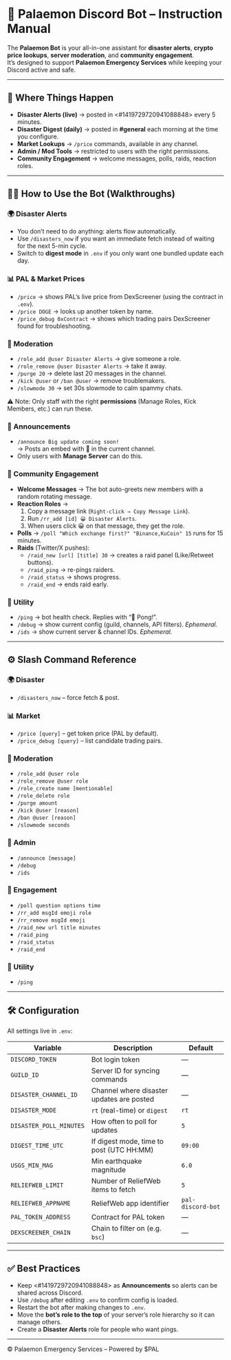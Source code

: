 # 📖 Palaemon Discord Bot – Instruction Manual

The **Palaemon Bot** is your all-in-one assistant for **disaster alerts**, **crypto price lookups**, **server moderation**, and **community engagement**.  
It’s designed to support **Palaemon Emergency Services** while keeping your Discord active and safe.  

---

## 🔔 Where Things Happen

- **Disaster Alerts (live)** → posted in <#1419729720941088848> every 5 minutes.  
- **Disaster Digest (daily)** → posted in **#general** each morning at the time you configure.  
- **Market Lookups** → `/price` commands, available in any channel.  
- **Admin / Mod Tools** → restricted to users with the right permissions.  
- **Community Engagement** → welcome messages, polls, raids, reaction roles.  

---

## 🧑‍💻 How to Use the Bot (Walkthroughs)

### 🌍 Disaster Alerts
- You don’t need to do anything: alerts flow automatically.  
- Use `/disasters_now` if you want an immediate fetch instead of waiting for the next 5-min cycle.  
- Switch to **digest mode** in `.env` if you only want one bundled update each day.  

### 📊 PAL & Market Prices
- `/price` → shows PAL’s live price from DexScreener (using the contract in `.env`).  
- `/price DOGE` → looks up another token by name.  
- `/price_debug 0xContract` → shows which trading pairs DexScreener found for troubleshooting.  

### 👮 Moderation
- `/role_add @user Disaster Alerts` → give someone a role.  
- `/role_remove @user Disaster Alerts` → take it away.  
- `/purge 20` → delete last 20 messages in the channel.  
- `/kick @user` or `/ban @user` → remove troublemakers.  
- `/slowmode 30` → set 30s slowmode to calm spammy chats.  

⚠️ Note: Only staff with the right **permissions** (Manage Roles, Kick Members, etc.) can run these.  

### 📢 Announcements
- `/announce Big update coming soon!`  
  → Posts an embed with 📣 in the current channel.  
- Only users with **Manage Server** can do this.  

### 🎉 Community Engagement
- **Welcome Messages** → The bot auto-greets new members with a random rotating message.  
- **Reaction Roles** →  
  1. Copy a message link (`Right-click → Copy Message Link`).  
  2. Run `/rr_add [id] 😀 Disaster Alerts`.  
  3. When users click 😀 on that message, they get the role.  
- **Polls** → `/poll "Which exchange first?" "Binance,KuCoin" 15` runs for 15 minutes.  
- **Raids** (Twitter/X pushes):  
  - `/raid_new [url] [title] 30` → creates a raid panel (Like/Retweet buttons).  
  - `/raid_ping` → re-pings raiders.  
  - `/raid_status` → shows progress.  
  - `/raid_end` → ends raid early.  

### 🏓 Utility
- `/ping` → bot health check. Replies with “🏓 Pong!”.  
- `/debug` → show current config (guild, channels, API filters). *Ephemeral.*  
- `/ids` → show current server & channel IDs. *Ephemeral.*  

---

## ⚙️ Slash Command Reference

### 🌍 Disaster
- `/disasters_now` – force fetch & post.  

### 📊 Market
- `/price [query]` – get token price (PAL by default).  
- `/price_debug [query]` – list candidate trading pairs.  

### 👮 Moderation
- `/role_add @user role`  
- `/role_remove @user role`  
- `/role_create name [mentionable]`  
- `/role_delete role`  
- `/purge amount`  
- `/kick @user [reason]`  
- `/ban @user [reason]`  
- `/slowmode seconds`  

### 📢 Admin
- `/announce [message]`  
- `/debug`  
- `/ids`  

### 🎉 Engagement
- `/poll question options time`  
- `/rr_add msgId emoji role`  
- `/rr_remove msgId emoji`  
- `/raid_new url title minutes`  
- `/raid_ping`  
- `/raid_status`  
- `/raid_end`  

### 🏓 Utility
- `/ping`  

---

## 🛠️ Configuration

All settings live in `.env`:  

| Variable               | Description                                       | Default |
|------------------------|---------------------------------------------------|---------|
| `DISCORD_TOKEN`        | Bot login token                                   | —       |
| `GUILD_ID`             | Server ID for syncing commands                    | —       |
| `DISASTER_CHANNEL_ID`  | Channel where disaster updates are posted         | —       |
| `DISASTER_MODE`        | `rt` (real-time) or `digest`                      | `rt`    |
| `DISASTER_POLL_MINUTES`| How often to poll for updates                     | `5`     |
| `DIGEST_TIME_UTC`      | If digest mode, time to post (UTC HH:MM)          | `09:00` |
| `USGS_MIN_MAG`         | Min earthquake magnitude                          | `6.0`   |
| `RELIEFWEB_LIMIT`      | Number of ReliefWeb items to fetch                | `5`     |
| `RELIEFWEB_APPNAME`    | ReliefWeb app identifier                          | `pal-discord-bot` |
| `PAL_TOKEN_ADDRESS`    | Contract for PAL token                            | —       |
| `DEXSCREENER_CHAIN`    | Chain to filter on (e.g. `bsc`)                   | —       |

---

## ✅ Best Practices

- Keep <#1419729720941088848> as **Announcements** so alerts can be shared across Discord.  
- Use `/debug` after editing `.env` to confirm config is loaded.  
- Restart the bot after making changes to `.env`.  
- Move the **bot’s role to the top** of your server’s role hierarchy so it can manage others.  
- Create a **Disaster Alerts** role for people who want pings.  

---

© Palaemon Emergency Services – Powered by $PAL
